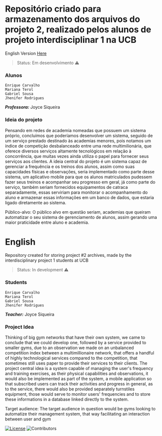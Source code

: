 # Repositório criado para armazenamento dos arquivos do projeto 2, realizado pelos alunos de projeto interdisciplinar 1 na UCB

English Version [Here](*English)

> Status: Em desenvolvimento ⚠️

### Alunos
```
Enrique Carvalho
Mariana Terol
Gabriel Sousa
Jhenifer Rodrigues
```

***Professora:*** Joyce Siqueira

### Ideia do projeto
Pensando em redes de academia nomeadas que possuem um sistema próprio, concluímos que poderíamos desenvolver um sistema, seguido de um serviço prestado destinado às academias menores, pois notamos um índice de competição desbalanceado entre uma rede multimilionária, que oferece diversos serviços altamente tecnológicos em relação à concorrência, que muitas vezes ainda utiliza o papel para fornecer seus serviços aos clientes.
A ideia central do projeto é um sistema capaz de gerenciar a frequência e os treinos dos alunos, assim como suas capacidades físicas e observações, seria implementado como parte desse sistema, um aplicativo mobile para que os alunos matriculados pudessem fazer seus treinos e acompanhar seu progresso em geral, já como parte do serviço, também seriam fornecidos equipamentos de catraca separadamente, essas serviriam para monitorar o acompanhamento do aluno e armazenar essas informações em um banco de dados, que estaria ligado diretamente ao sistema.

Público-alvo: O público alvo em questão seriam, academias que queiram automatizar o seu sistema de gerenciamento de alunos, assim gerando uma maior praticidade entre aluno e academia.


# English

Repository created for storing project #2 archives, made by the interdisciplinary project 1 students at UCB

> Status: In development ⚠️

### Students
```
Enrique Carvalho
Mariana Terol
Gabriel Sousa
Jhenifer Rodrigues
```

***Teacher:*** Joyce Siqueira

### Project Idea
Thinking of big gym networks that have their own system, we came to conclude that we could develop one, followed by a service provided to smaller gyms, due to an observation we made on an unbalanced competition index between a multimillionaire network, that offers a handful of highly technological services compared to the competition, that sometimes still uses paper to provide their services to their clients.
The project central idea is a system capable of managing the user's frequency and training exercises, as their physical capabilities and observations, it would also be implemented as part of the system, a mobile application so that subscribed users can track their activities and progress in general, as to the service, there would also be provided separately turnstiles equipment, those would serve to monitor users' frequencies and to store these informations in a database linked directly to the system.

Target audience: The target audience in question would be gyms looking to automatize their management system, that way facilitating an interaction between user and gym

[![License](https://img.shields.io/badge/License-Apache_2.0-blue.svg)](https://opensource.org/licenses/Apache-2.0)
![Contributors](https://img.shields.io/github/contributors/enrique-sem-h/projeto-sistemas-de-academia?color=blue&style=for-the-badge)
